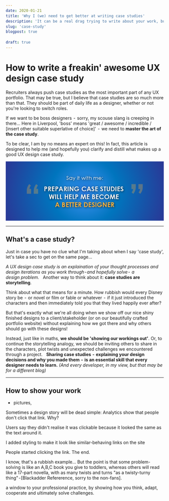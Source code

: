 ```yaml
---
date: 2020-01-21
title: 'Why I (we) need to get better at writing case studies'
description: 'It can be a real drag trying to write about your work, but its too important to leave til the last minute'
slug: 'case-study'
blogpost: true

draft: true
---
```


# How to write a freakin' awesome UX design case study

Recruiters always push  case studies as the most important part of any UX portfolio. That may be true, but I believe that case studies are so much more than that. They should be part of daily life as a designer, whether or not you're looking to switch roles.  

If we want to be boss designers  -  sorry, my scouse slang is creeping in there… Here in Liverpool, 'boss' means 'great / awesome / incredible / [insert other suitable superlative of choice]'  -  we need to **master the art of the case study**.

To be clear, I am by no means an expert on this! In fact, this article is designed to help me (and hopefully you) clarify and distill what makes up a good UX design case study.

![Say it with me: "Preparing case studies will help me become a better designer"](./images/2020-05-15/case-study-quote.png)

---

## What's a case study?

Just in case you have no clue what I'm taking about when I say 'case study', let's take a sec to get on the same page…

_A UX design case study is an explaination of your thought processes and design iterations as you work through - and hopefully solve -  a design problem._
 
Another way to think about it: **case studies are storytelling**.

Think about what that means for a minute. How rubbish would every Disney story be  -  or novel or film or fable or whatever  -  if it just introduced the characters and then immediately told you that they lived happily ever after?

But that's exactly what we're all doing when we show off our nice shiny finished designs to a client/stakeholder (or on our beautifully crafted portfolio website) without explaining how we got there and why others should go with these designs!

Instead, just like in maths, **we should be 'showing our workings out'**. Or, to continue the storytelling analogy, we should be inviting others to share in the characters, plot twists and unexpected challenges we encountered through a project.
 
**Sharing case studies  -  explaining your design decisions and why you made them  -  is an essential skill that every designer needs to learn.** _(And every developer, in my view, but that may be for a different blog)_

---

## How to show your work


-  pictures, 

Sometimes a design story will be dead simple:
Analytics show that people don't click that link. Why?

Users say they didn't realise it was clickable because it looked the same as the text around it.

I added styling to make it look like similar-behaving  links on the site 

People started clicking the link. The end. 

I know, that's a rubbish example… But the point is that some problem-solving is like an A,B,C book you give to toddlers, whereas others will read like a 17-part novella, with as many twists and turns "as a twisty-turny thing" - [Blackadder Refererence, sorry to the non-fans]. 




a window to your professional practice, by showing how you think, adapt, cooperate and ultimately solve challenges.